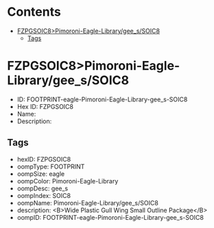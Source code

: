 



Contents
========

* [FZPGSOIC8>Pimoroni-Eagle-Library/gee_s/SOIC8](#fzpgsoic8pimoroni-eagle-librarygee_ssoic8)
	* [Tags](#tags)

# FZPGSOIC8>Pimoroni-Eagle-Library/gee_s/SOIC8

- ID: FOOTPRINT-eagle-Pimoroni-Eagle-Library-gee_s-SOIC8
- Hex ID: FZPGSOIC8
- Name: 
- Description: 

## Tags

- hexID: FZPGSOIC8
- oompType: FOOTPRINT
- oompSize: eagle
- oompColor: Pimoroni-Eagle-Library
- oompDesc: gee_s
- oompIndex: SOIC8
- oompName: Pimoroni-Eagle-Library/gee_s/SOIC8
- description: &lt;B&gt;Wide Plastic Gull Wing Small Outline Package&lt;/B&gt;
- oompID: FOOTPRINT-eagle-Pimoroni-Eagle-Library-gee_s-SOIC8

